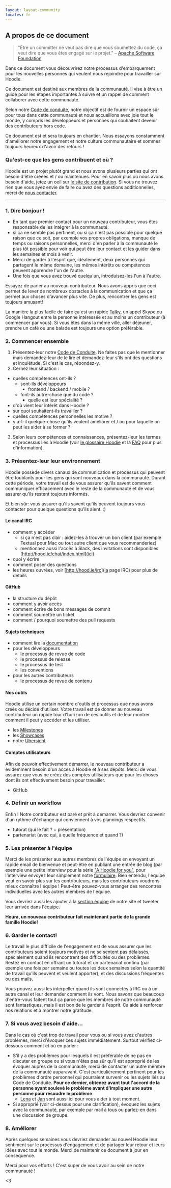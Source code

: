 ```yaml
---
layout: layout-community
locales: fr
---
```


## A propos de ce document

 > "Être un committer ne veut pas dire que vous soumettez du code, ça veut dire que vous êtes engagé sur le projet."
 > – <a href="https://community.apache.org/contributors/" target="_blank">Apache Software Foundation</a>

Dans ce document vous découvrirez notre processus d'embarquement pour les nouvelles personnes qui veulent nous rejoindre pour travailler sur Hoodie.

Ce document est destiné aux membres de la communauté. Il vise à être un guide pour les étapes importantes à suivre et un rappel de comment collaborer avec cette communauté.

Selon notre [Code de conduite](http://hood.ie/code-of-conduct.html), notre objectif est de fournir un espace sûr pour tous dans cette communauté et nous accueillons avec joie tout le monde, y compris les développeurs et personnes qui souhaitent devenir des contributeurs hors code.

Ce document est et sera toujours en chantier. Nous essayons constamment d'améliorer notre engagement et notre culture communautaire et sommes toujours heureux d'avoir des retours !

###  Qu'est-ce que les gens contribuent et où ?

Hoodie est un projet plutôt grand et nous avons plusieurs parties qui ont besoin d'être créées et / ou maintenues. Pour en savoir plus où nous avons besoin d'aide, jetez un oeil sur [le site de contribution](http://hood.ie/contribute/). Si vous ne trouvez rien que vous ayez envie de faire ou avez des questions additionnelles, merci de [nous contacter](http://hood.ie/contact/).

---------------

### 1. Dire bonjour !

- En tant que premier contact pour un nouveau contributeur, vous êtes responsable de les intégrer à la communauté.
- si ça ne semble pas pertinent, ou si ça n'est pas possible pour quelque raison que ce soit, par exemple vos propres obligations, manque de temps ou raisons personnelles, merci d'en parler à la communauté le plus tôt possible pour voir qui peut être leur contact et les guider dans les semaines et mois à venir.
- Merci de garder à l'esprit que, idéalement, deux personnes qui partagent le même domaine, les mêmes intérêts ou compétences peuvent apprendre l'un de l'autre. 
- Une fois que vous avez trouvé quelqu'un, introduisez-les l'un à l'autre.

Essayez de parler au nouveau contributeur. Nous avons appris que ceci permet de lever de nombreux obstacles à la communication et que ça permet aux choses d'avancer plus vite. De plus, rencontrer les gens est toujours amusant!

La manière la plus facile de faire ça est un rapide <a href="http://talky.io" target="_blank">Talky</a>, un appel Skype ou Google Hangout entre la personne intéressée et au moins un contributeur (à commencer par vous). Si vous êtes dans la même ville, aller déjeuner, prendre un café ou une balade est toujours une option préférable.

### 2. Commencer ensemble

1. Présentez-leur notre [Code de Conduite](http://hood.ie/code-of-conduct/). Ne faites pas que le mentionner mais demandez-leur de le lire et demandez-leur s'ils ont des questions et inquiétude. Si c'est le cas, répondez-y.
2. Cernez leur situation :
  - quelles compétences ont-ils ?
     - sont-ils développeurs
         - frontend / backend / mobile ?
     - font-ils autre-chose que du code ?
         - quelle est leur spécialité ?
  - d'où vient leur intérêt dans Hoodie ?
  - sur quoi souhaitent-ils travailler ?
  - quelles compétences personnelles les motive ?
  - y a-t-il quelque-chose qu'ils veulent améliorer et / ou pour laquelle on peut les aider à se former ?
3. Selon leurs compétences et connaissances, présentez-leur les termes et processus liés à Hoodie (voir [le glossaire Hoodie](../hoodieverse/glossary.html) et la [FAQ](http://faq.hood.ie/) pour plus d'information).


### 3. Présentez-leur leur environnement

Hoodie possède divers canaux de communication et processus qui peuvent être toublants pour les gens qui sont nouveaux dans la communauté. Durant cette période, votre travail est de vous assurer qu'ils savent comment communiquer efficacement avec le reste de la communauté et de vous assurer qu'ils restent toujours informés. 

Et bien sûr: vous assurer qu'ils savent qu'ils peuvent toujours vous contacter pour quelque questions qu'ils aient. :)

#### Le canal IRC
- comment y accéder
  - si ça n'est pas clair : aidez-les à trouver un bon client (par exemple Textual pour Mac ou tout autre client que vous recommanderiez)
  - mentionnez aussi l'accès à Slack, des invitations sont disponibles [http://hood.ie/chat/index.html](ici)
- quoi y écrire
- comment poser des questions
- les heures ouvrées, voir [http://hood.ie/irc](la page IRC) pour plus de détails

#### GitHub
- la structure du dépôt
- comment y avoir accès
- comment écrire de bons messages de commit
- comment soumettre un ticket
- comment / pourquoi soumettre des pull requests

#### Sujets techniques
- comment lire la [documentation](../)
- pour les développeurs
   - le processus de revue de code
   - le processus de release
   - le processus de test
   - les conventions
- pour les autres contributeurs
   - le processus de revue de contenu

#### Nos outils
Hoodie utilise un certain nombre d'outils et processus que nous avons créés ou décidé d'utiliser. Votre travail est de donner au nouveau contributeur un rapide tour d'horizon de ces outils et de leur montrer comment il peut y accéder et les utiliser.

- les [Milestones](http://gr2m.github.io/milestones/)
- les [Showcases](http://hood.ie/intro/#showcases)
- notre [Ubersicht](http://espy.github.io/ubersicht/#hoodiehq)

#### Comptes utilisateurs

Afin de pouvoir effectivement démarrer, le nouveau contributeur a évidemment besoin d'un accès à Hoodie et à ses dépôts. Merci de vous assurez que vous ne créez des comptes utilisateurs que pour les choses dont ils ont effectivement besoin pour travailler.

 - GitHub

### 4. Définir un workflow

Enfin ! Notre contributeur est paré et prêt à démarrer. Vous devriez convenir d'un rythme d'échange qui conviennent à vos plannings respectifs.

- tutorat (qui le fait ? + présentation)
- partenariat (avec qui, à quelle fréquence et quand ?)

### 5. Les présenter à l'équipe

Merci de les présenter aux autres membres de l'équipe en envoyant un rapide email de bienvenue et peut-être en publiant une entrée de blog (par exemple une petite interview pour la série ["A Hoodie for you"](http://blog.hood.ie/category/a-hoodie-for-you/), pour l'interview envoyez leur simplement notre [formulaire](https://docs.google.com/forms/d/144uyYfrX1onnXiWV5wbA3qC_eOoUImolNaMXPdgDWMc/viewform). Bien entendu, l'équipe veut en savoir plus sur les contributeurs, mais les contributeurs voudrons mieux connaître l'équipe ! Peut-être pouvez-vous arranger des rencontres individuelles avec les autres membres de l'équipe.

Vous devriez aussi les ajouter à la [section équipe](http://hood.ie/community/#community) de notre site et tweeter leur arrivée dans l'équipe.

**Houra, un nouveau contributeur fait maintenant partie de la grande famille Hoodie!**

### 6. Garder le contact!

Le travail le plus difficile de l'engagement est de vous assurer que les contributeurs soient toujours motivés et ne se sentent pas délaissés, spécialement quand ils rencontrent des difficultés ou des problèmes. Restez en contact en offrant un tutorat et un partenariat continu (par exemple une fois par semaine ou toutes les deux semaines selon la quantité de travail qu'ils peuvent et veulent apporter), et des discussions fréquentes ou des mails.

Vous pouvez aussi les interpeller quand ils sont connectés à IRC ou à un autre canal et leur demander comment ils vont. Nous savons que beaucoup d'entre-vous faitent tout ça parce que les membres de notre communauté sont fantastiques, mais il est bon de le garder à l'esprit. Ca aide à renforcer nos relations et à montrer notre gratitude.

### 7. Si vous avez besoin d'aide…

Dans le cas où c'est trop de travail pour vous ou si vous avez d'autres problèmes, merci d'évoquer ces sujets immédiatement. Surtout vérifiez ci-dessous comment et où en parler :

- S'il y a des problèmes pour lesquels il est préférable de ne pas en discuter en groupe ou si vous n'êtes pas sûr qu'il est approprié de les évoquer auprès de la communauté, merci de contacter un autre membre de la communauté auparavant. C'est particulièrement pertinent pour les problèmes d'ordre personnel qui pourraient survenir ou les sujets liés au Code de Conduite. **Pour ce dernier, obtenez avant tout l'accord de la personne ayant soulevé le problème avant d'impliquer une autre personne pour résoudre le problème**
  - [Lena](https://twitter.com/lrnrd) et [Jan](https://twitter.com/janl) sont aussi ici pour vous aider à tout moment.
- Si approprié (voir ci-dessus pour une clarification), évoquez les sujets avec la communauté, par exemple par mail à tous ou parlez-en dans une discussion de groupe.

### 8. Améliorer

Après quelques semaines vous devriez demander au nouvel Hoodie leur sentiment sur le processus d'engagement et de partager leur retour et leurs idées avec tout le monde. Merci de maintenir ce document à jour en conséquence.


Merci pour vos efforts ! C'est super de vous avoir au sein de notre communauté !

<3
